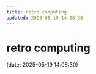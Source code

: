 ```yaml
---
title: retro computing
updated: 2025-05-19 14:08:30
---
```


# retro computing

(date: 2025-05-19 14:08:30)

